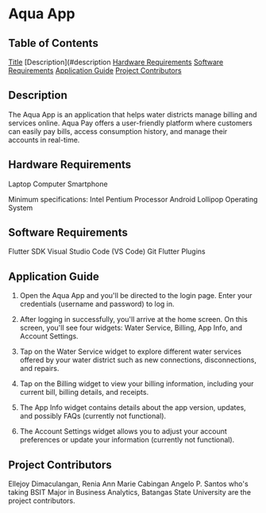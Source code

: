 # Aqua App

## Table of Contents
[Title](#title)
[Description](#description
[Hardware Requirements](#hardware-requirements)
[Software Requirements](#software-requirements)
[Application Guide](#application-guide)
[Project Contributors](#project-contributors)

## Description

The Aqua App is an application that helps water districts manage billing and services online. Aqua Pay offers a user-friendly platform where customers can easily pay bills, access consumption history, and manage their accounts in real-time.

## Hardware Requirements

Laptop
Computer
Smartphone

Minimum specifications:
Intel Pentium Processor
Android Lollipop Operating System

## Software Requirements

Flutter SDK
Visual Studio Code (VS Code)
Git
Flutter Plugins

## Application Guide

1. Open the Aqua App and you'll be directed to the login page. Enter your credentials (username and password) to log in.
   
2. After logging in successfully, you'll arrive at the home screen. On this screen, you'll see four widgets: Water Service, Billing, App Info, and Account Settings.

3. Tap on the Water Service widget to explore different water services offered by your water district such as new connections, disconnections, and repairs.
   
4. Tap on the Billing widget to view your billing information, including your current bill, billing details, and receipts.
   
5. The App Info widget contains details about the app version, updates, and possibly FAQs (currently not functional).
   
6. The Account Settings widget allows you to adjust your account preferences or update your information (currently not functional).

## Project Contributors

Ellejoy Dimaculangan, Renia Ann Marie Cabingan Angelo P. Santos who's taking BSIT Major in Business Analytics, Batangas State University are the project contributors.


